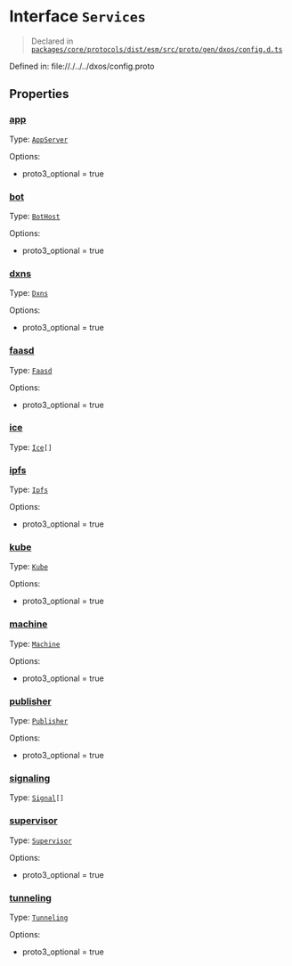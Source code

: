 # Interface `Services`
> Declared in [`packages/core/protocols/dist/esm/src/proto/gen/dxos/config.d.ts`]()

Defined in:
   file://./../../dxos/config.proto

## Properties
### [app]()
Type: <code>[AppServer](/api/@dxos/config/interfaces/AppServer)</code>

Options:
  - proto3_optional = true

### [bot]()
Type: <code>[BotHost](/api/@dxos/config/interfaces/BotHost)</code>

Options:
  - proto3_optional = true

### [dxns]()
Type: <code>[Dxns](/api/@dxos/config/interfaces/Dxns)</code>

Options:
  - proto3_optional = true

### [faasd]()
Type: <code>[Faasd](/api/@dxos/config/interfaces/Faasd)</code>

Options:
  - proto3_optional = true

### [ice]()
Type: <code>[Ice](/api/@dxos/config/interfaces/Ice)[]</code>

### [ipfs]()
Type: <code>[Ipfs](/api/@dxos/config/interfaces/Ipfs)</code>

Options:
  - proto3_optional = true

### [kube]()
Type: <code>[Kube](/api/@dxos/config/interfaces/Kube)</code>

Options:
  - proto3_optional = true

### [machine]()
Type: <code>[Machine](/api/@dxos/config/interfaces/Machine)</code>

Options:
  - proto3_optional = true

### [publisher]()
Type: <code>[Publisher](/api/@dxos/config/interfaces/Publisher)</code>

Options:
  - proto3_optional = true

### [signaling]()
Type: <code>[Signal](/api/@dxos/config/interfaces/Signal)[]</code>

### [supervisor]()
Type: <code>[Supervisor](/api/@dxos/config/interfaces/Supervisor)</code>

Options:
  - proto3_optional = true

### [tunneling]()
Type: <code>[Tunneling](/api/@dxos/config/interfaces/Tunneling)</code>

Options:
  - proto3_optional = true
